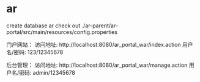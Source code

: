 # ar
create database ar
check out ./ar-parent/ar-portal/src/main/resources/config.properties
 
门户网站： 访问地址: http://localhost:8080/ar_portal_war/index.action
用户名/密码: 123/12345678

后台管理： 访问地址: http://localhost:8080/ar_portal_war/manage.action 
用户名/密码: admin/12345678
